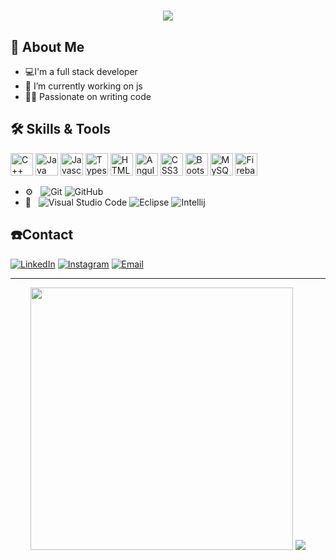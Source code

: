 
<h1 align="center"><img src="https://readme-typing-svg.herokuapp.com?font=IBM+Plex+Sans&color=F72EE2&size=30&duration=4000&center=true&vCenter=true&width=471&height=103&lines=Hi+i+am+Ajay++%F0%9F%91%8B;Welcome+to+my+git+profile" /></h1>


<!-- ![](https://komarev.com/ghpvc/?username=proxolo1) -->


## 🚀 About Me
- 💻I'm a full stack developer
- 🔭 I’m currently working on js
- 🧑‍💻 Passionate on writing code


## 🛠 Skills & Tools
<!-- - 💻 &nbsp; -->
<!--   ![Java](https://img.shields.io/badge/-Java-333333?style=flat&logo=Java&logoColor=007396)
  ![C++](https://img.shields.io/badge/-C++-333333?style=flat&logo=C%2B%2B&logoColor=00599C) -->
  <p align="left">
<a href="https://docs.microsoft.com/en-us/cpp/?view=msvc-170" target="_blank" rel="noreferrer"><img src="https://raw.githubusercontent.com/danielcranney/readme-generator/main/public/icons/skills/cplusplus-colored.svg" width="36" height="36" alt="C++" /></a>
<a href="https://www.oracle.com/java/" target="_blank" rel="noreferrer"><img src="https://raw.githubusercontent.com/danielcranney/readme-generator/main/public/icons/skills/java-colored.svg" width="36" height="36" alt="Java" /></a>
<a href="https://developer.mozilla.org/en-US/docs/Web/JavaScript" target="_blank" rel="noreferrer"><img src="https://raw.githubusercontent.com/danielcranney/readme-generator/main/public/icons/skills/javascript-colored.svg" width="36" height="36" alt="Javascript" /></a>
<a href="https://www.typescriptlang.org/" target="_blank" rel="noreferrer"><img src="https://raw.githubusercontent.com/danielcranney/readme-generator/main/public/icons/skills/typescript-colored.svg" width="36" height="36" alt="Typescript" /></a>
<a href="https://developer.mozilla.org/en-US/docs/Glossary/HTML5" target="_blank" rel="noreferrer"><img src="https://raw.githubusercontent.com/danielcranney/readme-generator/main/public/icons/skills/html5-colored.svg" width="36" height="36" alt="HTML5" /></a>
<a href="https://angular.io/" target="_blank" rel="noreferrer"><img src="https://raw.githubusercontent.com/danielcranney/readme-generator/main/public/icons/skills/angularjs-colored.svg" width="36" height="36" alt="Angular" /></a>
<a href="https://www.w3.org/TR/CSS/#css" target="_blank" rel="noreferrer"><img src="https://raw.githubusercontent.com/danielcranney/readme-generator/main/public/icons/skills/css3-colored.svg" width="36" height="36" alt="CSS3" /></a>
<a href="https://getbootstrap.com/" target="_blank" rel="noreferrer"><img src="https://raw.githubusercontent.com/danielcranney/readme-generator/main/public/icons/skills/bootstrap-colored.svg" width="36" height="36" alt="Bootstrap" /></a>
<a href="https://www.mysql.com/" target="_blank" rel="noreferrer"><img src="https://raw.githubusercontent.com/danielcranney/readme-generator/main/public/icons/skills/mysql-colored.svg" width="36" height="36" alt="MySQL" /></a>
<a href="https://firebase.google.com/" target="_blank" rel="noreferrer"><img src="https://raw.githubusercontent.com/danielcranney/readme-generator/main/public/icons/skills/firebase-colored.svg" width="36" height="36" alt="Firebase" /></a>
</p>

  
<!-- - 🌐 &nbsp;
  ![HTML5](https://img.shields.io/badge/-HTML5-333333?style=flat&logo=HTML5)
  ![CSS](https://img.shields.io/badge/-CSS-333333?style=flat&logo=CSS3&logoColor=1572B6)
  ![JavaScript](https://img.shields.io/badge/-JavaScript-333333?style=flat&logo=javascript)
  ![Bootstrap](https://img.shields.io/badge/-Bootstrap-333333?style=flat&logo=bootstrap&logoColor=563D7C)
  ![Angular](https://img.shields.io/badge/-Angular-333333?style=flat&logo=angular)
- 🛢 &nbsp;
  ![MySQL](https://img.shields.io/badge/-MySQL-333333?style=flat&logo=mysql) -->
- ⚙️ &nbsp;
  ![Git](https://img.shields.io/badge/-Git-333333?style=flat&logo=git)
  ![GitHub](https://img.shields.io/badge/-GitHub-333333?style=flat&logo=github)
- 🔧 &nbsp;
  ![Visual Studio Code](https://img.shields.io/badge/-Visual%20Studio%20Code-333333?style=flat&logo=visual-studio-code&logoColor=007ACC)
  ![Eclipse](https://img.shields.io/badge/-Eclipse-333333?style=flat&logo=eclipse-ide&logoColor=2C2255)
  ![Intellij](https://img.shields.io/badge/-Intellij-333333?style=flat&logo=intellij-ide&logoColor=2C2255)



## ☎️Contact 
<!--   ![giphy](https://user-images.githubusercontent.com/73517233/147820994-c999430d-f927-4793-8a27-f3fa43314f33.gif) -->

<a href="https://www.linkedin.com/in/ajay-k-santhosh-8564421ba"><img alt="LinkedIn" src="https://img.shields.io/badge/LinkedIn-Ajay%20K%20Santhosh-blue?style=flat-square&logo=linkedin"></a>
<a href="https://www.instagram.com/_ajayk._/"><img alt="Instagram" src="https://img.shields.io/badge/Instagram-_ajayk._-blue?style=flat-square&logo=instagram"></a>
<a href="mailto:ajayksanthosh.15@gmail.com"><img alt="Email" src="https://img.shields.io/badge/Email-ajayksanthosh.15@gmail.com-blue?style=flat-square&logo=gmail"></a>
<!--  <img align="right" height="180em" width="300px" src="https://user-images.githubusercontent.com/73517233/147820994-c999430d-f927-4793-8a27-f3fa43314f33.gif" /> -->
<hr>
<p align="center">
  <img width="420px" src="https://github-readme-stats.vercel.app/api?username=proxolo1&theme=buefy&show_icons=true" />
  <img src="https://github-readme-stats.vercel.app/api/top-langs/?username=proxolo1&theme=buefy&layout=compact" />
  </p>
